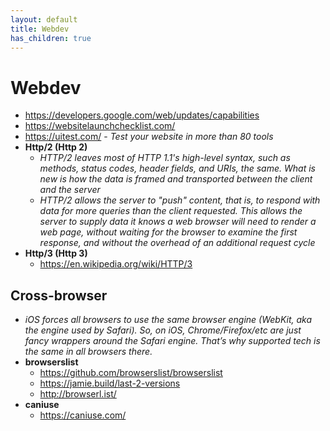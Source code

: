 ```yaml
---
layout: default
title: Webdev
has_children: true
---
```


# Webdev
- <https://developers.google.com/web/updates/capabilities>
- <https://websitelaunchchecklist.com/>
- <https://uitest.com/> - *Test your website in more than 80 tools*
- **Http/2 (Http 2)**
  - *HTTP/2 leaves most of HTTP 1.1's high-level syntax, such as methods, status codes, header fields, and URIs, the same. What is new is how the data is framed and transported between the client and the server*
  - *HTTP/2 allows the server to "push" content, that is, to respond with data for more queries than the client requested. This allows the server to supply data it knows a web browser will need to render a web page, without waiting for the browser to examine the first response, and without the overhead of an additional request cycle*
- **Http/3 (Http 3)**
  - <https://en.wikipedia.org/wiki/HTTP/3>


## Cross-browser
- *iOS forces all browsers to use the same browser engine (WebKit, aka the engine used by Safari). So, on iOS, Chrome/Firefox/etc are just fancy wrappers around the Safari engine. That’s why supported tech is the same in all browsers there.*
- **browserslist**
  - <https://github.com/browserslist/browserslist>
  - <https://jamie.build/last-2-versions>
  - <http://browserl.ist/>
- **caniuse**
  - <https://caniuse.com/>